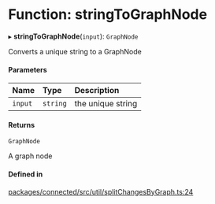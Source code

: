 # Function: stringToGraphNode

▸ **stringToGraphNode**(`input`): `GraphNode`

Converts a unique string to a GraphNode

#### Parameters

| Name | Type | Description |
| :------ | :------ | :------ |
| `input` | `string` | the unique string |

#### Returns

`GraphNode`

A graph node

#### Defined in

[packages/connected/src/util/splitChangesByGraph.ts:24](https://github.com/o-development/ldo/blob/0518c5c7483d8344bdec226a595a6c39a34f346f/packages/connected/src/util/splitChangesByGraph.ts#L24)
